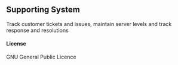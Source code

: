 ## Supporting System

Track customer tickets and issues, maintain server levels and track response and resolutions

#### License

GNU General Public Licence